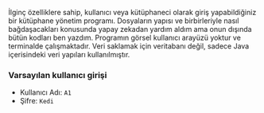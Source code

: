 İlginç özelliklere sahip, kullanıcı veya kütüphaneci olarak giriş yapabildiğiniz bir kütüphane yönetim programı. Dosyaların yapısı ve birbirleriyle nasıl bağdaşacakları konusunda yapay zekadan yardım aldım ama onun dışında bütün kodları ben yazdım. Programın görsel kullanıcı arayüzü yoktur ve terminalde çalışmaktadır. Veri saklamak için veritabanı değil, sadece Java içerisindeki veri yapıları kullanılmıştır.

### Varsayılan kullanıcı girişi
- Kullanıcı Adı: `A1`
- Şifre: `Kedi`

